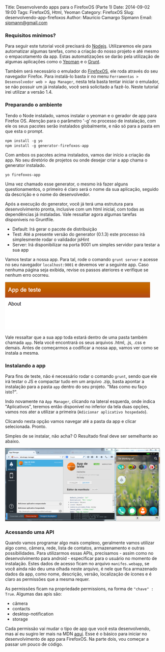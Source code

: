 Title: Desenvolvendo apps para o FirefoxOS (Parte 1)
Date: 2014-09-02 19:00
Tags: FirefoxOS, Html, Yeoman
Category: FirefoxOS
Slug: desenvolvendo-app-firefoxos
Author: Maurício Camargo Sipmann
Email: sipmann@gmail.com

### Requisitos mínimos?

Para seguir este tutorial você precisará do [Nodejs](http://nodejs.org/). Utilizaremos ele para automatizar algumas tarefas, como a criação do nosso projeto e até mesmo o empacotamento da app. Estas automatizações se darão pela utilização de algumas aplicações como o [Yeoman](http://yeoman.io/) e o [Grunt](http://gruntjs.com/).

Também será necessário o emulador do [FirefoxOS](https://www.mozilla.org/pt-BR/firefox/os/), ele roda através do seu navegador Firefox. Para instalá-lo basta ir no menu `Ferramentas > Desenvolvedor web > App Manager`, nesta tela basta tentar iniciar o emulador, se não possuir um já instalado, você será solicitado a fazê-lo. Neste tutorial irei utilizar a versão 1.4.

### Preparando o ambiente

Tendo o Node instalado, vamos instalar o yeoman e o gerador de app para Firefox OS. Atenção para o parâmetro '-g' no processo de instalação, com ele os seus pacotes serão instalados globalmente, e não só para a pasta em que esta o prompt.

    npm install -g yo
    npm install -g generator-firefoxos-app

Com ambos os pacotes acima instalados, vamos dar início a criação da app. No seu diretório de projetos ou onde desejar criar a app chama o generator instalado.

    yo firefoxos-app

Uma vez chamado esse generator, o mesmo irá fazer alguns questionamentos, o primeiro é claro será o nome da sua aplicação, seguido da descrição e o nome do desenvolvedor.

Após a execução do generator, você já terá uma estrutura para desenvolvimento pronta, inclusive com um html inicial, com todas as dependências já instaladas. Vale ressaltar agora algumas tarefas disponíveis no Gruntfile.

* Default: Irá gerar o pacote de distribuição
* Test: Até a presente versão do generator (0.1.3) este processo irá simplesmente rodar o validador jsHint
* Server: Irá disponibilizar na porta 9001 um simples servidor para testar a sua app

Vamos testar a nossa app. Para tal, rode o comando `grunt server` e acesse no seu navegador `localhost:9001` e devemos ver a seguinte app. Caso nenhuma página seja exibida, revise os passos ateriores e verifique se nenhum erro ocorreu.

![App inicial](images/app_inicial.png)

Vale ressaltar que a sua app toda estará dentro de uma pasta também chamada `app`. Nela você encontrará os seus arquivos .html, .js, .css e demais. Antes de começarmos a codificar a nossa app, vamos ver como se instala a mesma.

### Instalando a app

Para fins de teste, não é necessário rodar o comando `grunt`, sendo que ele irá testar o JS e compactar tudo em um arquivo .zip, basta apontar a instalação para a pasta `app` dentro do seu projeto. "Mas como eu faço isto?".

Indo novamente na `App Manager`, clicando na lateral esquerda, onde indica "Aplicativos", teremos então disponível no inferior da tela duas opções, vamos nos ater a utilizar a primeira (`Adicionar aplicativo hospedado`).

Clicando nesta opção vamos navegar até a pasta da app e clicar selecionada. Pronto.

Simples de se instalar, não acha? O Resultado final deve ser semelhante ao abaixo.

![App inicial](images/app_visual_1.png)

### Acessando uma API

Quando vamos programar algo mais complexo, geralmente vamos utilizar algo como, câmera, rede, lista de contatos, armazenamento e outras possibilidades. Para utilizarmos essas APIs, precisamos - assim como no desenvolvimento para android - especificar para o usuário no momento de instalação. Estes dados de acesso ficam no arquivo `manifes.webapp`, se você ainda não deu uma olhada neste arquivo, é nele que fica armazenado dados da app, como nome, descrição, versão, localização de ícones e é claro as permissões que a mesma requer.

As permissões ficam na propriedade permissions, na forma de `"chave" : True`. Algumas das apis são:

* câmera
* contacts
* desktop-notification
* storage

Cada permissão vai mudar o tipo de app que você esta desenvolvendo, mas aí eu sugiro ler mais na MDN [aqui](https://developer.mozilla.org/en-US/Apps/Build/App_permissions). Esse é o básico para iniciar no desenvolvimento de app para FirefoxOS. Na parte dois, vou começar a passar um pouco de código.
